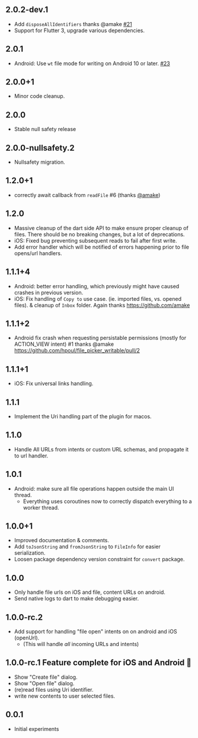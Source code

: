 ## 2.0.2-dev.1

* Add `disposeAllIdentifiers` thanks @amake [#21](https://github.com/hpoul/file_picker_writable/pull/21)
* Support for Flutter 3, upgrade various dependencies.

## 2.0.1

* Android: Use `wt` file mode for writing on Android 10 or later.
  [#23](https://github.com/hpoul/file_picker_writable/issues/23)

## 2.0.0+1

* Minor code cleanup.

## 2.0.0

* Stable null safety release

## 2.0.0-nullsafety.2

* Nullsafety migration.

## 1.2.0+1

* correctly await callback from `readFile` #6 (thanks [@amake](https://github.com/amake))

## 1.2.0

* Massive cleanup of the dart side API to make ensure proper cleanup of files.
  There should be no breaking changes, but a lot of deprecations.
* iOS: Fixed bug preventing subsequent reads to fail after first write.
* Add error handler which will be notified of errors happening prior to 
  file opens/url handlers.

## 1.1.1+4

* Android: better error handling, which previously might have caused crashes in previous version.
* iOS: Fix handling of `Copy to` use case. (ie. imported files, vs. opened files).
       & cleanup of `Inbox` folder. Again thanks https://github.com/amake

## 1.1.1+2

* Android fix crash when requesting persistable permissions (mostly for ACTION_VIEW intent) #1
  thanks @amake https://github.com/hpoul/file_picker_writable/pull/2

## 1.1.1+1

* iOS: Fix universal links handling.

## 1.1.1

* Implement the Uri handling part of the plugin for macos.

## 1.1.0

* Handle All URLs from intents or custom URL schemas, and propagate it to url handler.

## 1.0.1

* Android: make sure all file operations happen outside the main UI thread.
  * Everything uses coroutines now to correctly dispatch everything to a worker thread.

## 1.0.0+1

* Improved documentation & comments.
* Add `toJsonString` and `fromJsonString` to `FileInfo` for easier serialization.
* Loosen package dependency version constraint for `convert` package.

## 1.0.0

* Only handle file urls on iOS and file, content URLs on android.
* Send native logs to dart to make debugging easier.

## 1.0.0-rc.2

* Add support for handling "file open" intents on on android and iOS (openUrl).
  * (This will handle *all* incoming URLs and intents)

## 1.0.0-rc.1 Feature complete for iOS and Android 🎉️

* Show "Create file" dialog.
* Show "Open file" dialog.
* (re)read files using Uri identifier.
* write new contents to user selected files.

## 0.0.1

* Initial experiments

